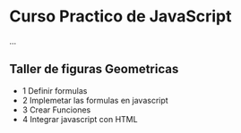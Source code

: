 # Curso Practico de JavaScript

...

## Taller de figuras Geometricas

- 1 Definir formulas
- 2 Implemetar las formulas en javascript
- 3 Crear Funciones
- 4 Integrar javascript con HTML